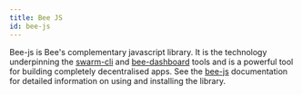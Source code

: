 ```yaml
---
title: Bee JS
id: bee-js
---
```


Bee-js is Bee's complementary javascript library. It is the technology underpinning the [swarm-cli]() and [bee-dashboard]() tools and is a powerful tool for building completely decentralised apps. See the [bee-js]() documentation for detailed information on using and installing the library.